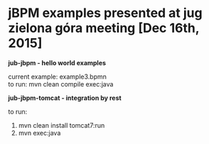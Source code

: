 # jBPM examples presented  at jug zielona góra meeting [Dec 16th, 2015]

<b>jub-jbpm - hello world examples</b>

current example: example3.bpmn<br/>
to run: mvn clean compile exec:java

<b>jub-jbpm-tomcat - integration by rest</b>

to run: <br/>
1) mvn clean install tomcat7:run<br/>
2) mvn exec:java<br/>
